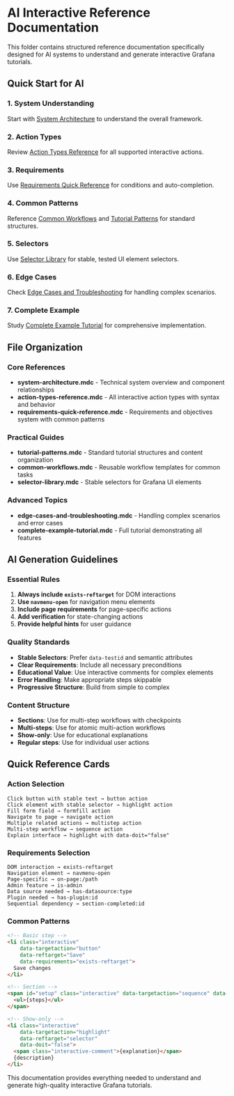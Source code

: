 # AI Interactive Reference Documentation

This folder contains structured reference documentation specifically designed for AI systems to understand and generate interactive Grafana tutorials.

## Quick Start for AI

### 1. System Understanding
Start with [System Architecture](system-architecture.mdc) to understand the overall framework.

### 2. Action Types
Review [Action Types Reference](action-types-reference.mdc) for all supported interactive actions.

### 3. Requirements
Use [Requirements Quick Reference](requirements-quick-reference.mdc) for conditions and auto-completion.

### 4. Common Patterns
Reference [Common Workflows](common-workflows.mdc) and [Tutorial Patterns](tutorial-patterns.mdc) for standard structures.

### 5. Selectors
Use [Selector Library](selector-library.mdc) for stable, tested UI element selectors.

### 6. Edge Cases
Check [Edge Cases and Troubleshooting](edge-cases-and-troubleshooting.mdc) for handling complex scenarios.

### 7. Complete Example
Study [Complete Example Tutorial](complete-example-tutorial.mdc) for comprehensive implementation.

## File Organization

### Core References
- **system-architecture.mdc** - Technical system overview and component relationships
- **action-types-reference.mdc** - All interactive action types with syntax and behavior
- **requirements-quick-reference.mdc** - Requirements and objectives system with common patterns

### Practical Guides
- **tutorial-patterns.mdc** - Standard tutorial structures and content organization
- **common-workflows.mdc** - Reusable workflow templates for common tasks
- **selector-library.mdc** - Stable selectors for Grafana UI elements

### Advanced Topics
- **edge-cases-and-troubleshooting.mdc** - Handling complex scenarios and error cases
- **complete-example-tutorial.mdc** - Full tutorial demonstrating all features

## AI Generation Guidelines

### Essential Rules
1. **Always include `exists-reftarget`** for DOM interactions
2. **Use `navmenu-open`** for navigation menu elements
3. **Include page requirements** for page-specific actions
4. **Add verification** for state-changing actions
5. **Provide helpful hints** for user guidance

### Quality Standards
- **Stable Selectors**: Prefer `data-testid` and semantic attributes
- **Clear Requirements**: Include all necessary preconditions
- **Educational Value**: Use interactive comments for complex elements
- **Error Handling**: Make appropriate steps skippable
- **Progressive Structure**: Build from simple to complex

### Content Structure
- **Sections**: Use for multi-step workflows with checkpoints
- **Multi-steps**: Use for atomic multi-action workflows
- **Show-only**: Use for educational explanations
- **Regular steps**: Use for individual user actions

## Quick Reference Cards

### Action Selection
```
Click button with stable text → button action
Click element with stable selector → highlight action
Fill form field → formfill action
Navigate to page → navigate action
Multiple related actions → multistep action
Multi-step workflow → sequence action
Explain interface → highlight with data-doit="false"
```

### Requirements Selection
```
DOM interaction → exists-reftarget
Navigation element → navmenu-open
Page-specific → on-page:/path
Admin feature → is-admin
Data source needed → has-datasource:type
Plugin needed → has-plugin:id
Sequential dependency → section-completed:id
```

### Common Patterns
```html
<!-- Basic step -->
<li class="interactive" 
    data-targetaction="button" 
    data-reftarget="Save"
    data-requirements="exists-reftarget">
  Save changes
</li>

<!-- Section -->
<span id="setup" class="interactive" data-targetaction="sequence" data-reftarget="span#setup">
  <ul>{steps}</ul>
</span>

<!-- Show-only -->
<li class="interactive" 
    data-targetaction="highlight" 
    data-reftarget="selector"
    data-doit="false">
  <span class="interactive-comment">{explanation}</span>
  {description}
</li>
```

This documentation provides everything needed to understand and generate high-quality interactive Grafana tutorials.
